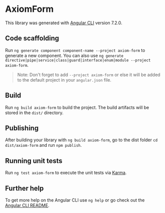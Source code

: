 # AxiomForm

This library was generated with [Angular CLI](https://github.com/angular/angular-cli) version 7.2.0.

## Code scaffolding

Run `ng generate component component-name --project axiom-form` to generate a new component. You can also use `ng generate directive|pipe|service|class|guard|interface|enum|module --project axiom-form`.
> Note: Don't forget to add `--project axiom-form` or else it will be added to the default project in your `angular.json` file. 

## Build

Run `ng build axiom-form` to build the project. The build artifacts will be stored in the `dist/` directory.

## Publishing

After building your library with `ng build axiom-form`, go to the dist folder `cd dist/axiom-form` and run `npm publish`.

## Running unit tests

Run `ng test axiom-form` to execute the unit tests via [Karma](https://karma-runner.github.io).

## Further help

To get more help on the Angular CLI use `ng help` or go check out the [Angular CLI README](https://github.com/angular/angular-cli/blob/master/README.md).
